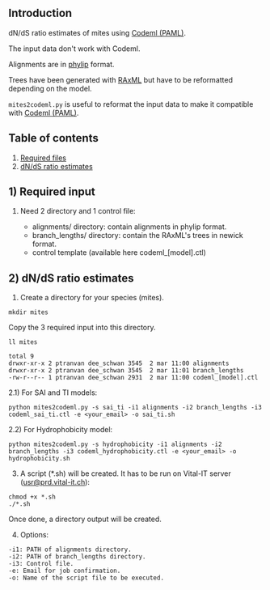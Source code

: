 ## Introduction

dN/dS ratio estimates of mites using [Codeml (PAML)](http://abacus.gene.ucl.ac.uk/software/paml.html).

The input data don't work with Codeml.

Alignments are in [phylip](http://evolution.genetics.washington.edu/phylip.html) format.

Trees have been generated with [RAxML](http://sco.h-its.org/exelixis/software.html) but have to be reformatted depending on the model.

```mites2codeml.py``` is useful to reformat the input data to make it compatible with [Codeml (PAML)](http://abacus.gene.ucl.ac.uk/software/paml.html).
 
## Table of contents

1. [Required files](#1_input)
2. [dN/dS ratio estimates](#2_paml)

## <a name="1_input"></a>1) Required input

1. Need 2 directory and 1 control file:

	* alignments/ directory: contain alignments in phylip format.
	* branch_lengths/ directory: contain the RAxML's trees in newick format.
	* control template (available here codeml_[model].ctl)

## <a name="2_paml"></a>2) dN/dS ratio estimates

1) Create a directory for your species (mites).

```
mkdir mites
```

Copy the 3 required input into this directory.

```
ll mites

total 9
drwxr-xr-x 2 ptranvan dee_schwan 3545  2 mar 11:00 alignments
drwxr-xr-x 2 ptranvan dee_schwan 3545  2 mar 11:01 branch_lengths
-rw-r--r-- 1 ptranvan dee_schwan 2931  2 mar 11:00 codeml_[model].ctl
```

2.1) For SAI and TI models:

```
python mites2codeml.py -s sai_ti -i1 alignments -i2 branch_lengths -i3 codeml_sai_ti.ctl -e <your_email> -o sai_ti.sh
```

2.2) For Hydrophobicity model:

```
python mites2codeml.py -s hydrophobicity -i1 alignments -i2 branch_lengths -i3 codeml_hydrophobicity.ctl -e <your_email> -o hydrophobicity.sh
```

3) A script (*.sh) will be created. It has to be run on Vital-IT server (usr@prd.vital-it.ch):

```
chmod +x *.sh
./*.sh
```

Once done, a directory output will be created.

4) Options:

```
-i1: PATH of alignments directory.
-i2: PATH of branch_lengths directory.
-i3: Control file.
-e: Email for job confirmation.
-o: Name of the script file to be executed.
```

